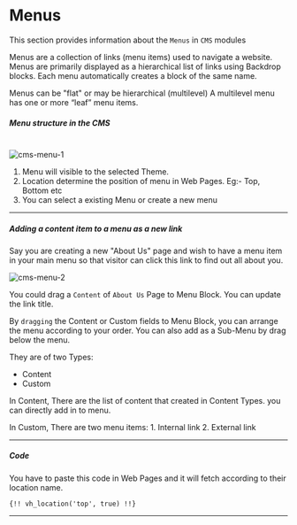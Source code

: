 # Menus

This section provides information about the `Menus` in `CMS` modules

Menus are a collection of links (menu items) used to navigate a website. Menus are primarily displayed as a hierarchical list of links using Backdrop blocks. Each menu automatically creates a block of the same name.

Menus can be "flat" or may be hierarchical (multilevel) A multilevel menu has one or more “leaf” menu items.



##### Menu structure in the CMS

<br/>
<img :src="$withBase('/images/cms-menu-1.png')" alt="cms-menu-1">


1. Menu will visible to the selected Theme.
2. Location determine the position of menu in Web Pages. Eg:- Top, Bottom etc
3. You can select a existing Menu or create a new menu

------



##### Adding a content item to a menu as a new link



Say you are creating a new "About Us" page and wish to have a menu item in your main menu so that visitor can click this link to find out all about you.

<img :src="$withBase('/images/cms-menu-2.png')" alt="cms-menu-2">

You could drag a `Content` of `About Us` Page to Menu Block. You can update the link title.

By `dragging` the Content or Custom fields to Menu Block, you can arrange the menu according to your order. You can also add as a Sub-Menu by drag below the menu.

They are of two Types:

- Content
- Custom

In Content, There are the list of content that created in Content Types. you can directly add in to menu.

In Custom, There are two menu items: 1. Internal link 2. External link

------



##### Code

You have to paste this code in Web Pages and it will fetch according to their location name.

```php+HTML
{!! vh_location('top', true) !!}
```



------

